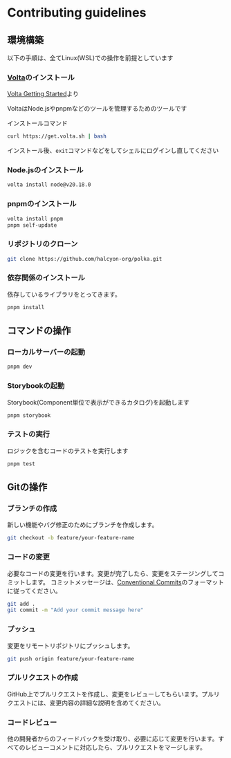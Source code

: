 # Contributing guidelines

## 環境構築

以下の手順は、全てLinux(WSL)での操作を前提としています

### [Volta](https://volta.sh/)のインストール

[Volta Getting Started](https://docs.volta.sh/guide/getting-started/)より

VoltaはNode.jsやpnpmなどのツールを管理するためのツールです

インストールコマンド

```bash
curl https://get.volta.sh | bash
```

インストール後、`exit`コマンドなどをしてシェルにログインし直してください

### Node.jsのインストール

```bash
volta install node@v20.18.0
```

### pnpmのインストール

```bash
volta install pnpm
pnpm self-update
```

### リポジトリのクローン

```bash
git clone https://github.com/halcyon-org/polka.git
```

### 依存関係のインストール

依存しているライブラリをとってきます。

```bash
pnpm install
```

## コマンドの操作

### ローカルサーバーの起動

```bash
pnpm dev
```

### Storybookの起動

Storybook(Component単位で表示ができるカタログ)を起動します

```bash
pnpm storybook
```

### テストの実行

ロジックを含むコードのテストを実行します

```bash
pnpm test
```

## Gitの操作

### ブランチの作成

新しい機能やバグ修正のためにブランチを作成します。

```bash
git checkout -b feature/your-feature-name
```

### コードの変更

必要なコードの変更を行います。変更が完了したら、変更をステージングしてコミットします。
コミットメッセージは、[Conventional Commits](https://www.conventionalcommits.org/ja/v1.0.0/)のフォーマットに従ってください。

```bash
git add .
git commit -m "Add your commit message here"
```

### プッシュ

変更をリモートリポジトリにプッシュします。

```bash
git push origin feature/your-feature-name
```

### プルリクエストの作成

GitHub上でプルリクエストを作成し、変更をレビューしてもらいます。プルリクエストには、変更内容の詳細な説明を含めてください。

### コードレビュー

他の開発者からのフィードバックを受け取り、必要に応じて変更を行います。すべてのレビューコメントに対応したら、プルリクエストをマージします。
